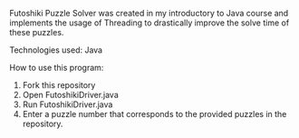 Futoshiki Puzzle Solver was created in my introductory to Java course and implements the usage of Threading to drastically improve the solve time of these puzzles.

Technologies used:
Java

How to use this program:
1. Fork this repository
2. Open FutoshikiDriver.java
3. Run FutoshikiDriver.java
4. Enter a puzzle number that corresponds to the provided puzzles in the repository.
